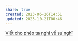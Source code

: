 ```yaml
---
share: true
created: 2023-05-26T14:51
updated: 2023-10-21T00:46
---
```

[Viết cho phép ta nghĩ về sự nghĩ](./Vi%E1%BA%BFt%20cho%20ph%C3%A9p%20ta%20ngh%C4%A9%20v%E1%BB%81%20s%E1%BB%B1%20ngh%C4%A9.md)
